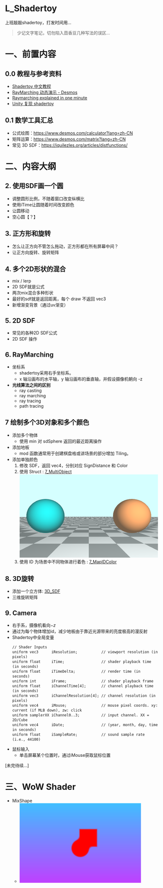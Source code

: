 # L_Shadertoy
上班敲敲shadertoy，打发时间用...

> 少记文字笔记，切勿陷入茴香豆几种写法的误区...

# 一、前置内容
## 0.0 教程与参考资料
- [Shadertoy 中文教程](https://shadertoy.peakcoder.com/)
- [RayMarching 动态演示 - Desmos](https://www.desmos.com/calculator/ragaytzefw)
- [Raymarching explained in one minute](https://www.youtube.com/watch?v=nMAgogUyv3E)
- [Unity 复现 shadertoy](https://zhuanlan.zhihu.com/p/52287086)

## 0.1 数学工具汇总
- 公式绘图：https://www.desmos.com/calculator?lang=zh-CN
- 矩阵运算：https://www.desmos.com/matrix?lang=zh-CN
- 常见 3D SDF：https://iquilezles.org/articles/distfunctions/


# 二、内容大纲
## 2. 使用SDF画一个圆
- 调整圆形比例，不随着窗口改变纵横比
- 使用iTime让圆随着时间改变颜色
- 让圆移动
- 空心圆【？】

## 3. 正方形和旋转
- 怎么让正方向不管怎么拖动，正方形都在所有屏幕中间？
- 让正方向旋转、旋转矩阵

## 4. 多个2D形状的混合
- mix / lerp
- 2D SDF就是公式
- 两次mix混合多种形状
- 最好的sdf就是返回距离，每个 draw 不返回 vec3
- 新增渐变背景（通过uv渐变）

## 5. 2D SDF
- 常见的各种2D SDF公式
- 2D SDF 操作

## 6. RayMarching
- 坐标系
    - shadertoy采用右手坐标系。
    - x 轴沿画布的水平轴，y 轴沿画布的垂直轴，并假设摄像机朝向 -z
- **光线算法之间的区别**
    - ray casting
    - ray marching
    - ray tracing
    - path tracing

## 7 绘制多个3D对象和多个颜色
- 添加多个物体
    - 使用 min 对 sdSphere 返回的最近距离操作
- 添加地板
    - mod 函数通常用于创建棋盘格或讲场景的部分增加 Tiling。
- 添加单独颜色
    1. 修改 SDF，返回 vec4，分别对应 SignDistance 和 Color
    2. 使用 Struct : [7_MultiObject](7_MultiObject.glsl)
    ![images](images/7_MultiObject.png)
    3. 使用 ID 为场景中不同物体进行着色 : [7_MapIDColor](7_MapIDColor.glsl)

## 8. 3D旋转
- 添加一个立方体: [3D_SDF](https://iquilezles.org/articles/distfunctions/)
- 三维旋转矩阵

## 9. Camera
- 右手系，摄像机看向$-z$
- 通过为每个物体增加id，减少地板由于靠近光源带来的亮度极高的漫反射
- Shadertoy中全局变量
    ```
    // Shader Inputs
    uniform vec3      iResolution;           // viewport resolution (in pixels)
    uniform float     iTime;                 // shader playback time (in seconds)
    uniform float     iTimeDelta;            // render time (in seconds)
    uniform int       iFrame;                // shader playback frame
    uniform float     iChannelTime[4];       // channel playback time (in seconds)
    uniform vec3      iChannelResolution[4]; // channel resolution (in pixels)
    uniform vec4      iMouse;                // mouse pixel coords. xy: current (if MLB down), zw: click
    uniform samplerXX iChannel0..3;          // input channel. XX = 2D/Cube
    uniform vec4      iDate;                 // (year, month, day, time in seconds)
    uniform float     iSampleRate;           // sound sample rate (i.e., 44100)
    ```
- 鼠标输入
    - 单击屏幕某个位置时，通过iMouse获取鼠标位置

[未完待续...]

# 三、WoW Shader
- MixShape
  - <img alt="MixShape.png" src="images/MixShape.png" width="400"/>
